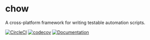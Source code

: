 # chow

A cross-platform framework for writing testable automation scripts.

[![CircleCI](https://circleci.com/gh/kharland/chow.svg?style=svg&circle-token=ebc3a281a614ce8198e0213295e4e2258cdcc7b0)](https://circleci.com/gh/kharland/chow)
[![codecov](https://codecov.io/gh/kharland/chow/branch/master/graph/badge.svg?token=eTT4V04m1C)](https://codecov.io/gh/kharland/chow)
[![Documentation](https://godoc.org/github.com/kharland/chow?status.svg)](http://godoc.org/github.com/kharland/chow)

